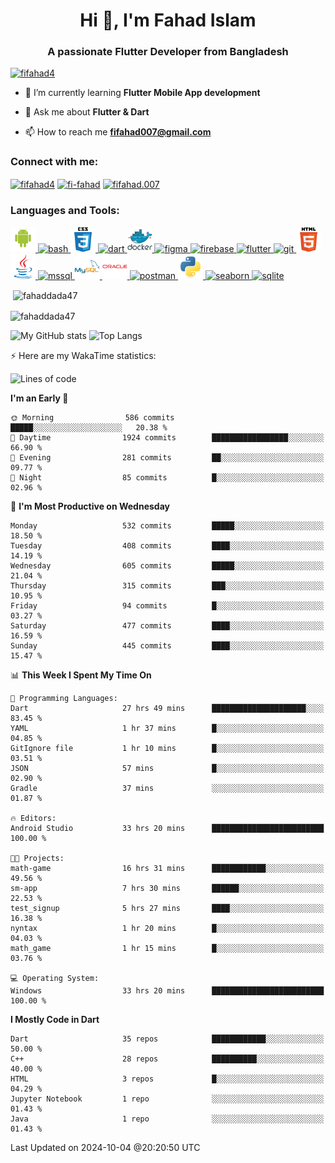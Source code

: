 <h1 align="center">Hi 👋, I'm Fahad Islam</h1>
<h3 align="center">A passionate Flutter Developer from Bangladesh</h3>

<p align="left"> <a href="https://twitter.com/fifahad4" target="blank"><img src="https://img.shields.io/twitter/follow/fifahad4?logo=twitter&style=for-the-badge" alt="fifahad4" /></a> </p>

- 🌱 I’m currently learning **Flutter Mobile App development**

- 💬 Ask me about **Flutter & Dart**

- 📫 How to reach me **fifahad007@gmail.com**

<h3 align="left">Connect with me:</h3>
<p align="left">
<a href="https://twitter.com/fifahad4" target="blank"><img align="center" src="https://raw.githubusercontent.com/rahuldkjain/github-profile-readme-generator/master/src/images/icons/Social/twitter.svg" alt="fifahad4" height="30" width="40" /></a>
<a href="https://linkedin.com/in/fi-fahad" target="blank"><img align="center" src="https://raw.githubusercontent.com/rahuldkjain/github-profile-readme-generator/master/src/images/icons/Social/linked-in-alt.svg" alt="fi-fahad" height="30" width="40" /></a>
<a href="https://fb.com/fifahad.007" target="blank"><img align="center" src="https://raw.githubusercontent.com/rahuldkjain/github-profile-readme-generator/master/src/images/icons/Social/facebook.svg" alt="fifahad.007" height="30" width="40" /></a>
</p>

<h3 align="left">Languages and Tools:</h3>
<p align="left"> <a href="https://developer.android.com" target="_blank" rel="noreferrer"> <img src="https://raw.githubusercontent.com/devicons/devicon/master/icons/android/android-original-wordmark.svg" alt="android" width="40" height="40"/> </a> <a href="https://www.gnu.org/software/bash/" target="_blank" rel="noreferrer"> <img src="https://www.vectorlogo.zone/logos/gnu_bash/gnu_bash-icon.svg" alt="bash" width="40" height="40"/> </a> <a href="https://www.w3schools.com/css/" target="_blank" rel="noreferrer"> <img src="https://raw.githubusercontent.com/devicons/devicon/master/icons/css3/css3-original-wordmark.svg" alt="css3" width="40" height="40"/> </a> <a href="https://dart.dev" target="_blank" rel="noreferrer"> <img src="https://www.vectorlogo.zone/logos/dartlang/dartlang-icon.svg" alt="dart" width="40" height="40"/> </a> <a href="https://www.docker.com/" target="_blank" rel="noreferrer"> <img src="https://raw.githubusercontent.com/devicons/devicon/master/icons/docker/docker-original-wordmark.svg" alt="docker" width="40" height="40"/> </a> <a href="https://www.figma.com/" target="_blank" rel="noreferrer"> <img src="https://www.vectorlogo.zone/logos/figma/figma-icon.svg" alt="figma" width="40" height="40"/> </a> <a href="https://firebase.google.com/" target="_blank" rel="noreferrer"> <img src="https://www.vectorlogo.zone/logos/firebase/firebase-icon.svg" alt="firebase" width="40" height="40"/> </a> <a href="https://flutter.dev" target="_blank" rel="noreferrer"> <img src="https://www.vectorlogo.zone/logos/flutterio/flutterio-icon.svg" alt="flutter" width="40" height="40"/> </a> <a href="https://git-scm.com/" target="_blank" rel="noreferrer"> <img src="https://www.vectorlogo.zone/logos/git-scm/git-scm-icon.svg" alt="git" width="40" height="40"/> </a> <a href="https://www.w3.org/html/" target="_blank" rel="noreferrer"> <img src="https://raw.githubusercontent.com/devicons/devicon/master/icons/html5/html5-original-wordmark.svg" alt="html5" width="40" height="40"/> </a> <a href="https://www.java.com" target="_blank" rel="noreferrer"> <img src="https://raw.githubusercontent.com/devicons/devicon/master/icons/java/java-original.svg" alt="java" width="40" height="40"/> </a> <a href="https://www.microsoft.com/en-us/sql-server" target="_blank" rel="noreferrer"> <img src="https://www.svgrepo.com/show/303229/microsoft-sql-server-logo.svg" alt="mssql" width="40" height="40"/> </a> <a href="https://www.mysql.com/" target="_blank" rel="noreferrer"> <img src="https://raw.githubusercontent.com/devicons/devicon/master/icons/mysql/mysql-original-wordmark.svg" alt="mysql" width="40" height="40"/> </a> <a href="https://www.oracle.com/" target="_blank" rel="noreferrer"> <img src="https://raw.githubusercontent.com/devicons/devicon/master/icons/oracle/oracle-original.svg" alt="oracle" width="40" height="40"/> </a> <a href="https://postman.com" target="_blank" rel="noreferrer"> <img src="https://www.vectorlogo.zone/logos/getpostman/getpostman-icon.svg" alt="postman" width="40" height="40"/> </a> <a href="https://www.python.org" target="_blank" rel="noreferrer"> <img src="https://raw.githubusercontent.com/devicons/devicon/master/icons/python/python-original.svg" alt="python" width="40" height="40"/> </a> <a href="https://seaborn.pydata.org/" target="_blank" rel="noreferrer"> <img src="https://seaborn.pydata.org/_images/logo-mark-lightbg.svg" alt="seaborn" width="40" height="40"/> </a> <a href="https://www.sqlite.org/" target="_blank" rel="noreferrer"> <img src="https://www.vectorlogo.zone/logos/sqlite/sqlite-icon.svg" alt="sqlite" width="40" height="40"/> </a> </p>

<p>&nbsp;<img align="center" src="https://github-readme-stats.vercel.app/api?username=fahaddada47&show_icons=true&locale=en" alt="fahaddada47" /></p>

<p><img align="center" src="https://github-readme-streak-stats.herokuapp.com/?user=fahaddada47&theme=dark" alt="fahaddada47" /></p>


![My GitHub stats](https://github-readme-stats.vercel.app/api?username=Fahaddada47&show_icons=true&theme=radical)
![Top Langs](https://github-readme-stats.vercel.app/api/top-langs/?username=Fahaddada47&layout=donut)


⚡ Here are my WakaTime statistics:

<!--START_SECTION:waka-->
![Lines of code](https://img.shields.io/badge/From%20Hello%20World%20I%27ve%20Written-1.2%20million%20lines%20of%20code-blue)

**I'm an Early 🐤** 

```text
🌞 Morning                586 commits         █████░░░░░░░░░░░░░░░░░░░░   20.38 % 
🌆 Daytime                1924 commits        █████████████████░░░░░░░░   66.90 % 
🌃 Evening                281 commits         ██░░░░░░░░░░░░░░░░░░░░░░░   09.77 % 
🌙 Night                  85 commits          █░░░░░░░░░░░░░░░░░░░░░░░░   02.96 % 
```
📅 **I'm Most Productive on Wednesday** 

```text
Monday                   532 commits         █████░░░░░░░░░░░░░░░░░░░░   18.50 % 
Tuesday                  408 commits         ████░░░░░░░░░░░░░░░░░░░░░   14.19 % 
Wednesday                605 commits         █████░░░░░░░░░░░░░░░░░░░░   21.04 % 
Thursday                 315 commits         ███░░░░░░░░░░░░░░░░░░░░░░   10.95 % 
Friday                   94 commits          █░░░░░░░░░░░░░░░░░░░░░░░░   03.27 % 
Saturday                 477 commits         ████░░░░░░░░░░░░░░░░░░░░░   16.59 % 
Sunday                   445 commits         ████░░░░░░░░░░░░░░░░░░░░░   15.47 % 
```


📊 **This Week I Spent My Time On** 

```text
💬 Programming Languages: 
Dart                     27 hrs 49 mins      █████████████████████░░░░   83.45 % 
YAML                     1 hr 37 mins        █░░░░░░░░░░░░░░░░░░░░░░░░   04.85 % 
GitIgnore file           1 hr 10 mins        █░░░░░░░░░░░░░░░░░░░░░░░░   03.51 % 
JSON                     57 mins             █░░░░░░░░░░░░░░░░░░░░░░░░   02.90 % 
Gradle                   37 mins             ░░░░░░░░░░░░░░░░░░░░░░░░░   01.87 % 

🔥 Editors: 
Android Studio           33 hrs 20 mins      █████████████████████████   100.00 % 

🐱‍💻 Projects: 
math-game                16 hrs 31 mins      ████████████░░░░░░░░░░░░░   49.56 % 
sm-app                   7 hrs 30 mins       ██████░░░░░░░░░░░░░░░░░░░   22.53 % 
test_signup              5 hrs 27 mins       ████░░░░░░░░░░░░░░░░░░░░░   16.38 % 
nyntax                   1 hr 20 mins        █░░░░░░░░░░░░░░░░░░░░░░░░   04.03 % 
math_game                1 hr 15 mins        █░░░░░░░░░░░░░░░░░░░░░░░░   03.76 % 

💻 Operating System: 
Windows                  33 hrs 20 mins      █████████████████████████   100.00 % 
```

**I Mostly Code in Dart** 

```text
Dart                     35 repos            ████████████░░░░░░░░░░░░░   50.00 % 
C++                      28 repos            ██████████░░░░░░░░░░░░░░░   40.00 % 
HTML                     3 repos             █░░░░░░░░░░░░░░░░░░░░░░░░   04.29 % 
Jupyter Notebook         1 repo              ░░░░░░░░░░░░░░░░░░░░░░░░░   01.43 % 
Java                     1 repo              ░░░░░░░░░░░░░░░░░░░░░░░░░   01.43 % 
```




 Last Updated on 2024-10-04 @20:20:50 UTC
<!--END_SECTION:waka-->
